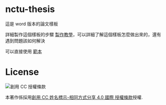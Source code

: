 # nctu-thesis

這是 word 版本的論文樣板

詳細製作這個樣板的步驟 [製作教學](./tutorial)，可以詳細了解這個樣板怎麼做出來的，還有遇到問題該如何解決

可以直接使用 [範本](./master-thesis.docx)

# License

![創用 CC 授權條款](https://i.creativecommons.org/l/by-sa/4.0/88x31.png)

本著作係採用[創用 CC 姓名標示-相同方式分享 4.0 國際 授權條款](http://creativecommons.org/licenses/by-sa/4.0/)授權.
